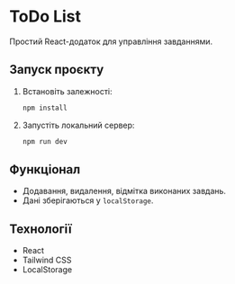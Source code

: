 # ToDo List

Простий React-додаток для управління завданнями.

## Запуск проєкту

1. Встановіть залежності:
   ```sh
   npm install
   ```
2. Запустіть локальний сервер:
   ```sh
   npm run dev
   ```

## Функціонал
- Додавання, видалення, відмітка виконаних завдань.
- Дані зберігаються у `localStorage`.

## Технології
- React
- Tailwind CSS
- LocalStorage